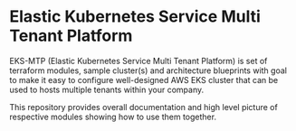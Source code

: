 # Elastic Kubernetes Service Multi Tenant Platform

EKS-MTP (Elastic Kubernetes Service Multi Tenant Platform) is set of terraform modules, sample cluster(s) and architecture
blueprints with goal to make it easy to configure well-designed AWS EKS cluster that can be used to hosts multiple tenants within your company.

This repository provides overall documentation and high level picture of respective modules showing how to use them together. 